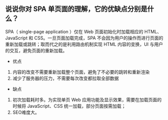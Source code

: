 ## 说说你对 SPA 单页面的理解，它的优缺点分别是什么？

SPA（ single-page application ）仅在 Web 页面初始化时加载相应的 HTML、JavaScript 和 CSS。一旦页面加载完成，SPA 不会因为用户的操作而进行页面的重新加载或跳转；取而代之的是利用路由机制实现 HTML 内容的变换，UI 与用户的交互，避免页面的重新加载。

- 优点
1. 内容的改变不需要重新加载整个页面，避免了不必要的跳转和重新渲染
2. 减少了服务器的压力，不需要每次改变都拉取全部数据
- 缺点
1. 初次加载耗时多。为实现单页 Web 应用功能及显示效果，需要在加载页面的时候将 JavaScript、CSS 统一加载，部分页面按需加载；
2. SEO难度大。
